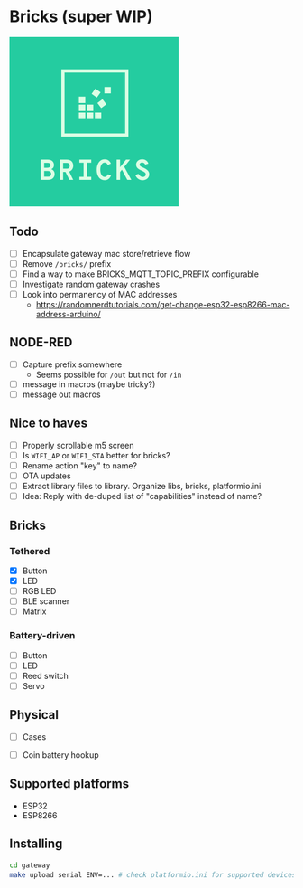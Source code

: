 # Bricks (super WIP)
<img src=logo.png width=300>

## Todo
- [ ] Encapsulate gateway mac store/retrieve flow
- [ ] Remove `/bricks/` prefix
- [ ] Find a way to make BRICKS_MQTT_TOPIC_PREFIX configurable
- [ ] Investigate random gateway crashes
- [ ] Look into permanency of MAC addresses
  - https://randomnerdtutorials.com/get-change-esp32-esp8266-mac-address-arduino/

## NODE-RED
- [ ] Capture prefix somewhere
  - Seems possible for `/out` but not for `/in`
- [ ] message in macros (maybe tricky?)
- [ ] message out macros

## Nice to haves
- [ ] Properly scrollable m5 screen
- [ ] Is `WIFI_AP` or `WIFI_STA` better for bricks?
- [ ] Rename action "key" to name?
- [ ] OTA updates
- [ ] Extract library files to library. Organize libs, bricks, platformio.ini
- [ ] Idea: Reply with de-duped list of "capabilities" instead of name?

## Bricks

### Tethered
- [x] Button
- [x] LED
- [ ] RGB LED
- [ ] BLE scanner
- [ ] Matrix

### Battery-driven
- [ ] Button
- [ ] LED
- [ ] Reed switch
- [ ] Servo

## Physical

- [ ] Cases
- [ ] Coin battery hookup


## Supported platforms

- ESP32
- ESP8266


## Installing

```bash
cd gateway
make upload serial ENV=... # check platformio.ini for supported devices
```
